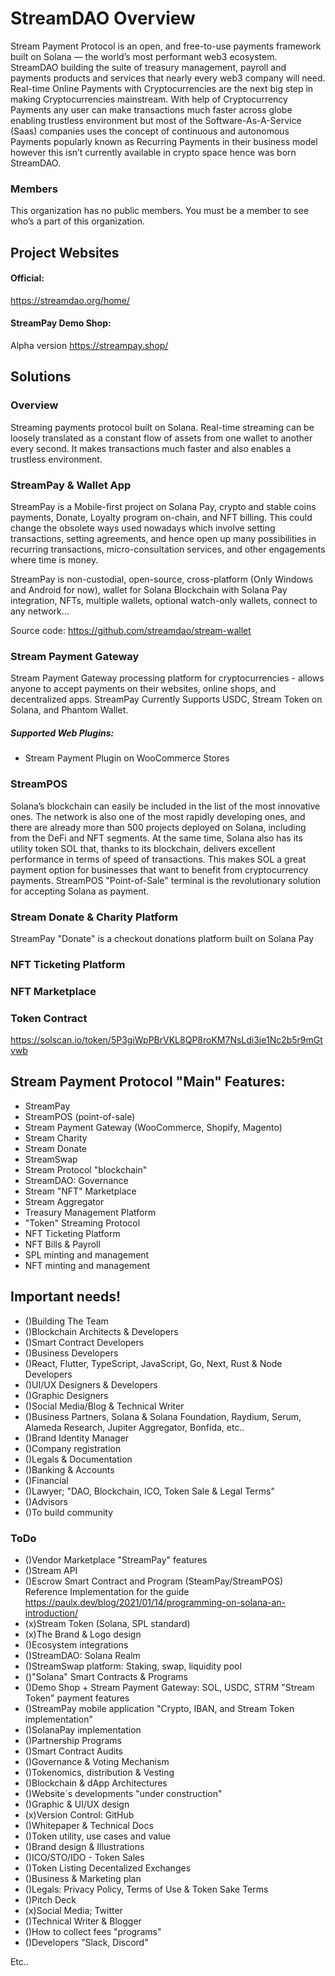 # StreamDAO Overview

Stream Payment Protocol is an open, and free-to-use payments framework built on Solana — the world’s most performant web3 ecosystem. StreamDAO building the suite of treasury management, payroll and payments products and services that nearly every web3 company will need. Real-time Online Payments with Cryptocurrencies are the next big step in making Cryptocurrencies mainstream. With help of Cryptocurrency Payments any user can make transactions much faster across globe enabling trustless environment but most of the Software-As-A-Service (Saas) companies uses the concept of continuous and autonomous Payments popularly known as Recurring Payments in their business model however this isn’t currently available in crypto space hence was born StreamDAO.

### Members

This organization has no public members. You must be a member to see who’s a part of this organization.

## Project Websites

#### Official: 
https://streamdao.org/home/

#### StreamPay Demo Shop: 
Alpha version https://streampay.shop/


## Solutions

### Overview
Streaming payments protocol built on Solana. Real-time streaming can be loosely translated as a constant flow of assets from one wallet to another every second. It makes transactions much faster and also enables a trustless environment.

### StreamPay & Wallet App

StreamPay is a Mobile-first project on Solana Pay, crypto and stable coins payments, Donate, Loyalty program on-chain, and NFT billing. This could change the obsolete ways used nowadays which involve setting transactions, setting agreements, and hence open up many possibilities in recurring transactions, micro-consultation services, and other engagements where time is money.

StreamPay is non-custodial, open-source, cross-platform (Only Windows and Android for now), wallet for Solana Blockchain with Solana Pay integration, NFTs, multiple wallets, optional watch-only wallets, connect to any network...

Source code: https://github.com/streamdao/stream-wallet

### Stream Payment Gateway

Stream Payment Gateway processing platform for cryptocurrencies - allows anyone to accept payments on their websites, online shops, and decentralized apps. StreamPay Currently Supports USDC, Stream Token on Solana, and Phantom Wallet. 

##### Supported Web Plugins:

- Stream Payment Plugin on WooCommerce Stores

### StreamPOS

Solana’s blockchain can easily be included in the list of the most innovative ones. The network is also one of the most rapidly developing ones, and there are already more than 500 projects deployed on Solana, including from the DeFi and NFT segments. At the same time, Solana also has its utility token SOL that, thanks to its blockchain, delivers excellent performance in terms of speed of transactions. This makes SOL a great payment option for businesses that want to benefit from cryptocurrency payments. StreamPOS "Point-of-Sale" terminal is the revolutionary solution for accepting Solana as payment.


### Stream Donate & Charity Platform

StreamPay "Donate" is a checkout donations platform built on Solana Pay

### NFT Ticketing Platform

### NFT Marketplace


### Token Contract

https://solscan.io/token/5P3giWpPBrVKL8QP8roKM7NsLdi3ie1Nc2b5r9mGtvwb


## Stream Payment Protocol "Main" Features:

- StreamPay
- StreamPOS (point-of-sale)
- Stream Payment Gateway (WooCommerce, Shopify, Magento)
- Stream Charity
- Stream Donate
- StreamSwap
- Stream Protocol "blockchain"
- StreamDAO: Governance
- Stream "NFT" Marketplace
- Stream Aggregator
- Treasury Management Platform
- "Token" Streaming Protocol
- NFT Ticketing Platform
- NFT Bills & Payroll
- SPL minting and management
- NFT minting and management


## Important needs!

- ()Building The Team
- ()Blockchain Architects & Developers
- ()Smart Contract Developers
- ()Business Developers
- ()React, Flutter, TypeScript, JavaScript, Go, Next, Rust & Node Developers
- ()UI/UX Designers & Developers
- ()Graphic Designers
- ()Social Media/Blog & Technical Writer
- ()Business Partners, Solana & Solana Foundation, Raydium, Serum, Alameda Research, Jupiter Aggregator, Bonfida, etc..
- ()Brand Identity Manager
- ()Company registration
- ()Legals & Documentation
- ()Banking & Accounts
- ()Financial
- ()Lawyer; "DAO, Blockchain, ICO, Token Sale & Legal Terms"
- ()Advisors
- ()To build community

### ToDo

- ()Vendor Marketplace "StreamPay" features
- ()Stream API
- ()Escrow Smart Contract and Program (SteamPay/StreamPOS)
Reference Implementation for the guide https://paulx.dev/blog/2021/01/14/programming-on-solana-an-introduction/
- (x)Stream Token (Solana, SPL standard)
- (x)The Brand & Logo design
- ()Ecosystem integrations
- ()StreamDAO: Solana Realm
- ()StreamSwap platform: Staking, swap, liquidity pool
- ()"Solana" Smart Contracts & Programs
- ()Demo Shop + Stream Payment Gateway: SOL, USDC, STRM "Stream Token" payment features
- ()StreamPay mobile application "Crypto, IBAN, and Stream Token implementation"
- ()SolanaPay implementation
- ()Partnership Programs
- ()Smart Contract Audits
- ()Governance & Voting Mechanism
- ()Tokenomics, distribution & Vesting
- ()Blockchain & dApp Architectures
- ()Website´s developments "under construction"
- ()Graphic & UI/UX design
- (x)Version Control: GitHub
- ()Whitepaper & Technical Docs
- ()Token utility, use cases and value
- ()Brand design & Illustrations
- ()ICO/STO/IDO - Token Sales
- ()Token Listing Decentalized Exchanges
- ()Business & Marketing plan
- ()Legals: Privacy Policy, Terms of Use & Token Sake Terms
- ()Pitch Deck
- (x)Social Media; Twitter
- ()Technical Writer & Blogger
- ()How to collect fees "programs"
- ()Developers "Slack, Discord"

Etc..
